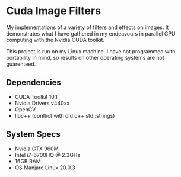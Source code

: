 # Cuda Image Filters
My implementations of a variety of filters and effects on images. It demonstrates what I have gathered in my endeavours in parallel GPU computing with the Nvidia CUDA toolkit. 

This project is run on my Linux machine. I have not programmed with portability in mind, so results on other operating systems are not guarenteed.

## Dependencies
- CUDA Toolkit 10.1
- Nvidia Drivers v440xx
- OpenCV
- libc++ (conflict with old c++ std::strings)

## System Specs
- Nvidia GTX 960M
- Intel i7-6700HQ @ 2.3GHz
- 16GB RAM
- OS Manjaro Linux 20.0.3
